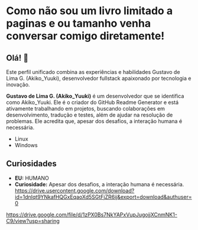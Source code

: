 # Como não sou um livro limitado a paginas e ou tamanho venha conversar comigo diretamente!

## Olá! 👋
Este perfil unificado combina as experiências e habilidades Gustavo de Lima G. (Akiko_Yuuki), desenvolvedor fullstack apaixonado por tecnologia e inovação.

**Gustavo de Lima G. (Akiko_Yuuki)** é um desenvolvedor que se identifica como Akiko_Yuuki. Ele é o criador do GitHub Readme Generator e está ativamente trabalhando em projetos, buscando colaborações em desenvolvimento, tradução e testes, além de ajudar na resolução de problemas. Ele acredita que, apesar dos desafios, a interação humana é necessária.

- Linux
- Windows

## Curiosidades

- **EU:** HUMANO
- **Curiosidade:** Apesar dos desafios, a interação humana é necessária.
https://drive.usercontent.google.com/download?id=1dnIqt9YNkafHQGxEqaoXd5SGtFjZR6ij&export=download&authuser=0

https://drive.google.com/file/d/1zPX0Bs7NkYAPxVupJugojjXCnmNK1-C9/view?usp=sharing

